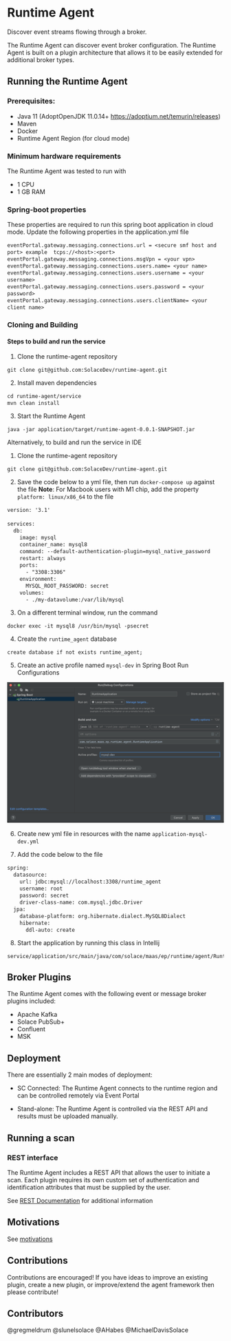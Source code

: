 # Runtime Agent

Discover event streams flowing through a broker.

The Runtime Agent can discover event broker configuration. The Runtime Agent is built on a plugin architecture that
allows it to be easily extended for additional broker types.

## Running the Runtime Agent

### Prerequisites:

* Java 11 (AdoptOpenJDK 11.0.14+ https://adoptium.net/temurin/releases)
* Maven
* Docker
* Runtime Agent Region (for cloud mode)

### Minimum hardware requirements

The Runtime Agent was tested to run with

* 1 CPU
* 1 GB RAM

### Spring-boot properties

These properties are required to run this spring boot application in cloud mode. Update the following properties in the
application.yml file

```
eventPortal.gateway.messaging.connections.url = <secure smf host and port> example  tcps://<host>:<port>
eventPortal.gateway.messaging.connections.msgVpn = <your vpn>
eventPortal.gateway.messaging.connections.users.name= <your name>
eventPortal.gateway.messaging.connections.users.username = <your username>
eventPortal.gateway.messaging.connections.users.password = <your password>
eventPortal.gateway.messaging.connections.users.clientName= <your client name>
```

### Cloning and Building

#### Steps to build and run the service

1. Clone the runtime-agent repository

```
git clone git@github.com:SolaceDev/runtime-agent.git
```

2. Install maven dependencies

```
cd runtime-agent/service
mvn clean install
```

3. Start the Runtime Agent

```
java -jar application/target/runtime-agent-0.0.1-SNAPSHOT.jar 
```

Alternatively, to build and run the service in IDE

1. Clone the runtime-agent repository

```
git clone git@github.com:SolaceDev/runtime-agent.git
```

2. Save the code below to a yml file, then run `docker-compose up` against the file **Note**: For Macbook users with M1
   chip, add the property `platform: linux/x86_64` to the file

```
version: '3.1'

services:
  db:
    image: mysql
    container_name: mysql8
    command: --default-authentication-plugin=mysql_native_password
    restart: always
    ports:
      - "3308:3306"
    environment:
      MYSQL_ROOT_PASSWORD: secret
    volumes:
      - ./my-datavolume:/var/lib/mysql 
   ```

3. On a different terminal window, run the command

```
docker exec -it mysql8 /usr/bin/mysql -psecret
```

4. Create the `runtime_agent` database

```
create database if not exists runtime_agent;
```

5. Create an active profile named `mysql-dev` in Spring Boot Run Configurations

![Alt text](docs/images/run-configuration.png "run configuration")

6. Create new yml file in resources with the name `application-mysql-dev.yml`&nbsp;


7. Add the code below to the file

```
spring:
  datasource:
    url: jdbc:mysql://localhost:3308/runtime_agent
    username: root
    password: secret
    driver-class-name: com.mysql.jdbc.Driver
  jpa:
    database-platform: org.hibernate.dialect.MySQL8Dialect
    hibernate:
      ddl-auto: create
```

8. Start the application by running this class in Intellij

```
service/application/src/main/java/com/solace/maas/ep/runtime/agent/RuntimeApplication.java
```

## Broker Plugins

The Runtime Agent comes with the following event or message broker plugins included:

* Apache Kafka
* Solace PubSub+
* Confluent
* MSK

## Deployment

There are essentially 2 main modes of deployment:

* SC Connected: The Runtime Agent connects to the runtime region and can be controlled remotely via Event Portal

* Stand-alone: The Runtime Agent is controlled via the REST API and results must be uploaded manually.

## Running a scan

### REST interface

The Runtime Agent includes a REST API that allows the user to initiate a scan. Each plugin requires its own custom set
of authentication and identification attributes that must be supplied by the user.

See [REST Documentation](docs/rest.md) for additional information

## Motivations

See [motivations](./docs/motivations.md)

## Contributions

Contributions are encouraged! If you have ideas to improve an existing plugin, create a new plugin, or improve/extend
the agent framework then please contribute!

## Contributors

@gregmeldrum @slunelsolace @AHabes @MichaelDavisSolace
